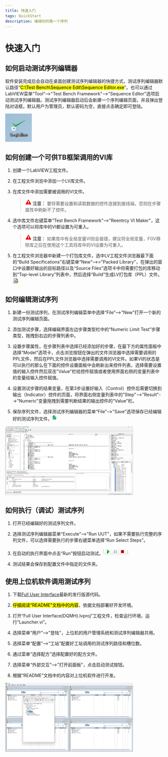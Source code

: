 ```yaml
---
title: 快速入门
tags: QuickStart
description: 编辑你的第一个序列
---
```


# 快速入门

## 如何启动测试序列编辑器

软件安装完成后会自动在桌面创建测试序列编辑器的快捷方式，测试序列编辑器默认路径“<mark>C:\Test Bench\Sequence Edit\Sequence Editor.exe</mark>”。也可以通过LabVIEW菜单“Tool”-->"Test Bench Framework"-->"Sequence Editor"选项启动测试序列编辑器。测试序列编辑器启动后会新建一个序列编辑页面，并且弹出登陆对话框，默认用户为管理员，默认密码为空，直接点击确定即可登陆。

<img title="SeqEditor" src="../assets/img/0cd3854c_12171225.png" alt="loading-ag-178">

## 如何创建一个可供TB框架调用的VI库

1. 创建一个LabVIEW工程文件。

2. 在工程文件浏览中添加一个LV库文件。

3. 在库文件中添加需要被调用的VI文件。
   
   > <img title="警告" src="../assets/img/警告.png"> **注意：** 要将需要设置和读取数据的控件连接到接线端，否则在步骤属性中刷新不了控件。

4. 选中库文件右键菜单“Test Bench Framework”-->"Reentrcy VI Maker"，这个选项可以将库中的VI都设置为可重入。
   
   > <img title="警告" src="../assets/img/警告.png"> **注意：** 如果库中有全局变量VI则会报错，建议将全局变量，FGV移除库之后在使用这个工具将库中的VI设置为可重入。

5. 在工程文件浏览器中新建一个打包库文件，选中LV工程文件浏览器最下面的“Build Specifications”右键菜单“New”-->>"Packed Library"，在弹出的窗口中设置好输出的目标路径以及“Source Files”选项卡中将需要打包的库移动到“Top-level Library”列表中，然后选择“Build”生成LV打包库（PPL）文件。<img title="PPL" src="../assets/img/51711bec_12171225.png" alt="loading-ag-178">

## 如何编辑测试序列

1. 新建一份测试序列，在测试序列编辑菜单中选择“File”-->"New"打开一个新的测试序列编辑页面。

2. 添加测试步骤，选择编辑界面左边步骤类型栏中的“Numeric Limit Test”步骤类型，拖拽到右边的步骤列表中。

3. 设置步骤属性，在步骤列表中选择已经添加好的步骤，在最下方的属性面板中选择“Model”选项卡，点击浏览按钮在弹出的文件浏览器中选择需要调用的PPL文件，然后在PPL文件浏览器中选择需要调用的VI文件。如果VI的状态是可以执行的那么在下面的控件设置面板中会刷新出来控件列表，选择需要设置值的输入控件然后双击"Value"栏给控件赋值或者使用界面右侧的变量列表中的变量给输入控件赋值。

4. 设置测试步骤的结果变量，在第3步设置好输入（Control）控件后需要切换到输出（Indicator）控件的页面，将界面右侧变量列表中的"Step"-->"Result"-->"Numeric"变量拖拽到需要判断结果的输出控件的“Value”栏。

5. 保存序列文件，选择测试序列编辑器的菜单“File”-->"Save"选项保存已经编辑好的测试序列文件。<img title="测试序列文件" src="../assets/img/6ca9bd4f_12171225.png" alt="loading-ag-178">

<img title="测试序列编辑界面" src="../assets/img/SequenceEditor.png" alt="loading-ag-178" style="zoom:40%;">

## 如何执行（调试）测试序列

1. 打开已经编辑好的测试序列文件。

2. 选择测试序列编辑器菜单“Execute”-->"Run UUT"，如果不需要执行完整的序列文件，可以选择需要执行的步骤右键菜单选择“Run Select Steps”。

3. 在启动的执行界面中点击“Run”按钮启动测试。<img title="启动测试" src="../assets/img/1d33a8e1_12171225.png" alt="loading-ag-178">

4. 测试结果会保存到配置文件中指定的文件夹。

## 使用上位机软件调用测试序列

1. 下载[Full User Interface](https://gitee.com/xiongxinwei/full-user-interface)最新的发行版源代码。

2. <mark>仔细阅读“README”文档中的内容</mark>，依据文档部署好开发环境。

3. 打开“Full User Interface(DQMH).lvproj”工程文件，检查运行环境，运行“Launcher.vi”。

4. 选择菜单“用户”-->"登陆"，上位机的用户管理系统和测试序列编辑器共用。

5. 选择菜单“配置”-->“工站”配置好工站调用的测试序列路径和槽位数。

6. 通过菜单“选择配方”选择配置好的配方文件。

7. 选择菜单“外部交互”-->"打开前面板"，点击启动测试按钮。

8. 根据“README”文档中的内容对上位机软件进行开发。

<img title="上位机软件" src="../assets/img/f4960929_12171225.png" alt="loading-ag-178" style="zoom:40%;">
